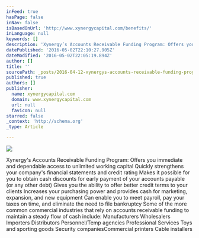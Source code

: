 ```yaml
---
inFeed: true
hasPage: false
inNav: false
isBasedOnUrl: 'http://www.xynergycapital.com/benefits/'
inLanguage: null
keywords: []
description: 'Xynergy’s Accounts Receivable Funding Program: Offers you immediate and dependable access to unlimited working capital Quickly strengthens your company’s financial statements and credit rating Makes it possible for you to obtain cash discounts for early payment of your accounts payable (or any other debt) Gives you the ability to offer better credit terms to your clients ​Increases your purchasing power and provides cash for marketing, expansion, and new equipment ​Can enable you to meet payroll, pay your taxes on time, and eliminate the need to file bankruptcy Some of the more common commercial industries that rely on accounts receivable funding to maintain a steady flow of cash include: Manufacturers ​Wholesalers ​Importers ​Distributors ​Personnel/Temp agencies Professional Services ​Toys and sporting goods ​Security companies ​Commercial printers ​Cable installers'
datePublished: '2016-05-02T22:10:27.905Z'
dateModified: '2016-05-02T22:05:19.894Z'
author: []
title: ''
sourcePath: _posts/2016-04-12-xynergys-accounts-receivable-funding-program-offers-you-i.md
published: true
authors: []
publisher:
  name: xynergycapital.com
  domain: www.xynergycapital.com
  url: null
  favicon: null
starred: false
_context: 'http://schema.org'
_type: Article

---
```

![](https://the-grid-user-content.s3-us-west-2.amazonaws.com/14dc5f6e-39d0-4b00-baed-64235520e5a9.png)

Xynergy's Accounts Receivable Funding Program: Offers you immediate and dependable access to unlimited working capital Quickly strengthens your company's financial statements and credit rating Makes it possible for you to obtain cash discounts for early payment of your accounts payable (or any other debt) Gives you the ability to offer better credit terms to your clients ​Increases your purchasing power and provides cash for marketing, expansion, and new equipment ​Can enable you to meet payroll, pay your taxes on time, and eliminate the need to file bankruptcy Some of the more common commercial industries that rely on accounts receivable funding to maintain a steady flow of cash include: Manufacturers ​Wholesalers ​Importers ​Distributors ​Personnel/Temp agencies Professional Services ​Toys and sporting goods ​Security companies ​Commercial printers ​Cable installers